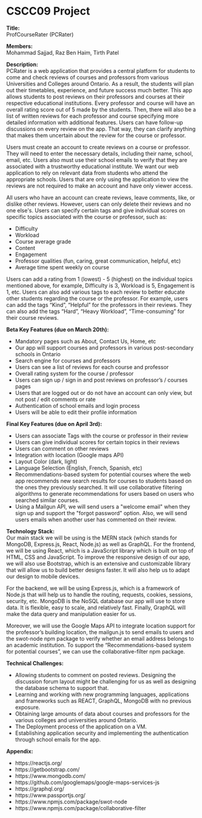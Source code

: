 <h1>CSCC09 Project</h1>

**Title:** \
ProfCourseRater (PCRater)

**Members:** \
Mohammad Sajjad, Raz Ben Haim, Tirth Patel

**Description:** \
PCRater is a web application that provides a central platform for students to come and check reviews of courses and professors from various Universities and Colleges around Ontario. As a result, the students will plan out their timetables, experience, and future success much better. This app allows students to post reviews on their professors and courses at their respective educational institutions. Every professor and course will have an overall rating score out of 5 made by the students. Then, there will also be a list of written reviews for each professor and course specifying more detailed information with additional features. Users can have follow-up discussions on every review on the app. That way, they can clarify anything that makes them uncertain about the review for the course or professor.

Users must create an account to create reviews on a course or professor. They will need to enter the necessary details, including their name, school, email, etc. Users also must use their school emails to verify that they are associated with a trustworthy educational institute. We want our web application to rely on relevant data from students who attend the appropriate schools. Users that are only using the application to view the reviews are not required to make an account and have only viewer access. 

All users who have an account can create reviews, leave comments, like, or dislike other reviews. However, users can only delete their reviews and no one else's. Users can specify certain tags and give individual scores on specific topics associated with the course or professor, such as:

<ul>
 <li>Difficulty</li>
 <li>Workload</li>
 <li>Course average grade</li>
 <li>Content</li>
 <li>Engagement</li>
 <li>Professor qualities (fun, caring, great communication, helpful, etc)</li>
 <li>Average time spent weekly on course</li>
</ul>


Users can add a rating from 1 (lowest) - 5 (highest) on the individual topics mentioned above, for example, Difficulty is 3, Workload is 5, Engagement is 1, etc. Users can also add various tags to each review to better educate other students regarding the course or the professor. For example, users can add the tags “Kind”, “Helpful” for the professors in their reviews. They can also add the tags “Hard”, “Heavy Workload”, “Time-consuming” for their course reviews. 


**Beta Key Features (due on March 20th):**
<ul>
 <li>Mandatory pages such as About, Contact Us, Home, etc</li>
 <li>Our app will support courses and professors in various post-secondary schools in Ontario</li>
 <li>Search engine for courses and professors</li>
 <li>Users can see a list of reviews for each course and professor</li>
 <li>Overall rating system for the course / professor</li>
 <li>Users can sign up / sign in and post reviews on professor’s / courses pages</li>
 <li>Users that are logged out or do not have an account can only view, but not post / edit comments or rate</li>
 <li>Authentication of school emails and login process</li>
 <li>Users will be able to edit their profile information</li>
</ul>


**Final Key Features (due on April 3rd):**
<ul>
 <li>Users can associate Tags with the course or professor in their review</li>
 <li>Users can give individual scores for certain topics in their reviews</li>
 <li>Users can comment on other reviews</li>
 <li>Integration with location (Google maps API)</li>
 <li>Layout Color (dark, light)</li>
 <li>Language Selection (English, French, Spanish, etc)</li>
 <li>Recommendations-based system for potential courses where the web app recommends new search results for courses to students based on the ones they previously searched. It   will use collaborative filtering algorithms to generate recommendations for users based on users who searched similar courses.</li>
 <li>Using a Mailgun API, we will send users a "welcome email" when they sign up and support the "forgot password" option. Also, we will send users emails when another user has commented on their review.</li>
</ul>





**Technology Stack:** \
Our main stack we will be using is the MERN stack (which stands for MongoDB, Express.js, React, Node.js) as well as GraphQL. 
For the frontend, we will be using React, which is a JavaScript library which is built on top of HTML, CSS and JavaScript. To improve the responsive design of our app, we will also use Bootstrap, which is an extensive and customizable library that will allow us to build better designs faster. It will also help us to adapt our design to mobile devices.

For the backend, we will be using Express.js, which is a framework of Node.js that will help us to handle the routing, requests, cookies, sessions, security, etc. 
MongoDB is the NoSQL database our app will use to store data. It is flexible, easy to scale, and relatively fast. Finally, GraphQL will make the data query and manipulation easier for us. 
 
Moreover, we will use the Google Maps API to integrate location support for the professor’s building location, the mailgun.js to send emails to users and the swot-node npm package to verify whether an email address belongs to an academic institution. To support the “Recommendations-based system for potential courses”, we can use the collaborative-filter npm package.


**Technical Challenges:**
<ul>
 <li>Allowing students to comment on posted reviews. Designing the discussion forum layout might be challenging for us as well as designing the database schema to support that.</li>
 <li>Learning and working with new programming languages, applications and frameworks such as REACT, GraphQL, MongoDB with no previous exposure.</li>
 <li>Obtaining large amounts of data about courses and professors for the various colleges and universities around Ontario.</li>
 <li>The Deployment process of the application on a VM.</li>
 <li>Establishing application security and implementing the authentication through school emails for the app.</li>
</ul>


**Appendix:**
<ul>
 <li>https://reactjs.org/</li>
 <li>https://getbootstrap.com/</li>
 <li>https://www.mongodb.com/</li>
 <li>https://github.com/googlemaps/google-maps-services-js</li>
 <li>https://graphql.org/</li>
 <li>https://www.passportjs.org/</li>
 <li>https://www.npmjs.com/package/swot-node</li>
 <li>https://www.npmjs.com/package/collaborative-filter</li>
</ul>


